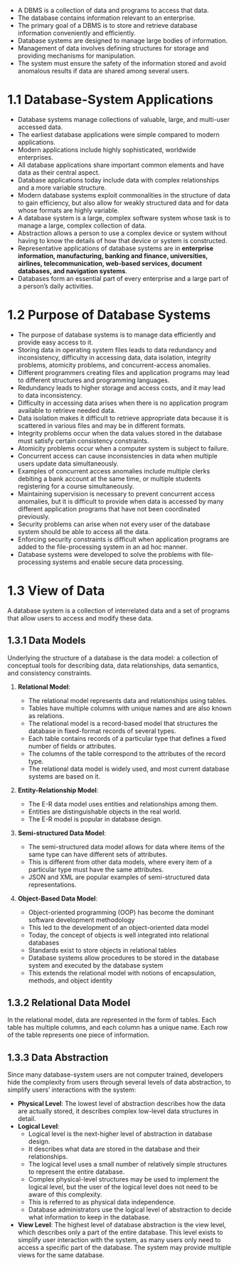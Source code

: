 - A DBMS is a collection of data and programs to access that data.
- The database contains information relevant to an enterprise.
- The primary goal of a DBMS is to store and retrieve database information conveniently and efficiently.
- Database systems are designed to manage large bodies of information.
- Management of data involves defining structures for storage and providing mechanisms for manipulation.
- The system must ensure the safety of the information stored and avoid anomalous results if data are shared among several users.

# 1.1 Database-System Applications
-   Database systems manage collections of valuable, large, and multi-user accessed data.
-   The earliest database applications were simple compared to modern applications.
-   Modern applications include highly sophisticated, worldwide enterprises.
-   All database applications share important common elements and have data as their central aspect.
-   Database applications today include data with complex relationships and a more variable structure.
-   Modern database systems exploit commonalities in the structure of data to gain efficiency, but also allow for weakly structured data and for data whose formats are highly variable.
-   A database system is a large, complex software system whose task is to manage a large, complex collection of data.
-   Abstraction allows a person to use a complex device or system without having to know the details of how that device or system is constructed.
-   Representative applications of database systems are in **enterprise information, manufacturing, banking and finance, universities, airlines, telecommunication, web-based services, document databases, and navigation systems**.
-   Databases form an essential part of every enterprise and a large part of a person’s daily activities.


# 1.2 Purpose of Database Systems

-   The purpose of database systems is to manage data efficiently and provide easy access to it.
-   Storing data in operating system files leads to data redundancy and inconsistency, difficulty in accessing data, data isolation, integrity problems, atomicity problems, and concurrent-access anomalies.
-   Different programmers creating files and application programs may lead to different structures and programming languages.
-   Redundancy leads to higher storage and access costs, and it may lead to data inconsistency.
-   Difficulty in accessing data arises when there is no application program available to retrieve needed data.
-   Data isolation makes it difficult to retrieve appropriate data because it is scattered in various files and may be in different formats.
-   Integrity problems occur when the data values stored in the database must satisfy certain consistency constraints.
-   Atomicity problems occur when a computer system is subject to failure.
-   Concurrent access can cause inconsistencies in data when multiple users update data simultaneously.
-   Examples of concurrent access anomalies include multiple clerks debiting a bank account at the same time, or multiple students registering for a course simultaneously.
-   Maintaining supervision is necessary to prevent concurrent access anomalies, but it is difficult to provide when data is accessed by many different application programs that have not been coordinated previously.
-   Security problems can arise when not every user of the database system should be able to access all the data.
-   Enforcing security constraints is difficult when application programs are added to the file-processing system in an ad hoc manner.
-   Database systems were developed to solve the problems with file-processing systems and enable secure data processing.

# 1.3 View of Data

A database system is a collection of interrelated data and a set of programs that allow users to access and modify these data.
## 1.3.1 Data Models
Underlying the structure of a database is the data model: a collection of conceptual tools for describing data, data relationships, data semantics, and consistency constraints.
1. **Relational Model**: 
	- The relational model represents data and relationships using tables.
	-   Tables have multiple columns with unique names and are also known as relations.
	-   The relational model is a record-based model that structures the database in fixed-format records of several types.
	-   Each table contains records of a particular type that defines a fixed number of fields or attributes.
	-   The columns of the table correspond to the attributes of the record type.
	-   The relational data model is widely used, and most current database systems are based on it.

2. **Entity-Relationship Model**:
	-   The E-R data model uses entities and relationships among them.
	-   Entities are distinguishable objects in the real world.
	-   The E-R model is popular in database design.

3. **Semi-structured Data Model**:
	-   The semi-structured data model allows for data where items of the same type can have different sets of attributes.
	-   This is different from other data models, where every item of a particular type must have the same attributes.
	-   JSON and XML are popular examples of semi-structured data representations.

4. **Object-Based Data Model**:
	-   Object-oriented programming (OOP) has become the dominant software development methodology
	- This led to the development of an object-oriented data model
	-   Today, the concept of objects is well integrated into relational databases
	-   Standards exist to store objects in relational tables
	-   Database systems allow procedures to be stored in the database system and executed by the database system
	-   This extends the relational model with notions of encapsulation, methods, and object identity

## 1.3.2 Relational Data Model
In the relational model, data are represented in the form of tables. Each table has multiple columns, and each column has a unique name. Each row of the table represents one piece of information.

## 1.3.3 Data Abstraction
Since many database-system users are not computer trained, developers hide the complexity from users through several levels of data abstraction, to simplify users’ interactions with the system:
- **Physical Level**:
	The lowest level of abstraction describes how the data are actually stored, it describes complex low-level data structures in detail.
- **Logical Level**:
	-   Logical level is the next-higher level of abstraction in database design.
	-   It describes what data are stored in the database and their relationships.
	-   The logical level uses a small number of relatively simple structures to represent the entire database.
	-   Complex physical-level structures may be used to implement the logical level, but the user of the logical level does not need to be aware of this complexity.
	-   This is referred to as physical data independence.
	-   Database administrators use the logical level of abstraction to decide what information to keep in the database.
- **View Level**:
	The highest level of database abstraction is the view level, which describes only a part of the entire database. This level exists to simplify user interaction with the system, as many users only need to access a specific part of the database. The system may provide multiple views for the same database.


